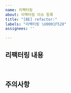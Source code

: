 ```yaml
---
name: 리팩터링
about: 리팩터링 이슈 등록
title: "[BE] refactor:"
labels: "리팩터링 \U0001F528"
assignees: ''

---
```


## 리팩터링 내용


<br/>

## 주의사항
